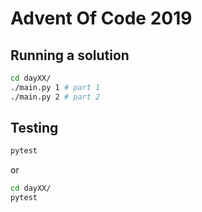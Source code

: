 # Advent Of Code 2019

## Running a solution

```bash
cd dayXX/
./main.py 1 # part 1
./main.py 2 # part 2
```

## Testing

```bash
pytest
```

or

```bash
cd dayXX/
pytest
```
